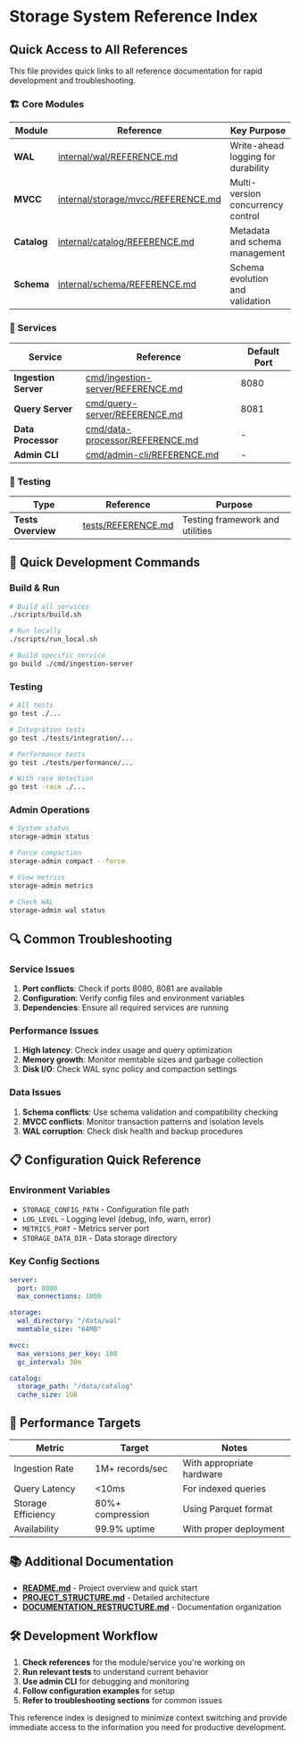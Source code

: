 # Storage System Reference Index

## Quick Access to All References

This file provides quick links to all reference documentation for rapid development and troubleshooting.

### 🏗️ Core Modules

| Module | Reference | Key Purpose |
|--------|-----------|-------------|
| **WAL** | [internal/wal/REFERENCE.md](internal/wal/REFERENCE.md) | Write-ahead logging for durability |
| **MVCC** | [internal/storage/mvcc/REFERENCE.md](internal/storage/mvcc/REFERENCE.md) | Multi-version concurrency control |
| **Catalog** | [internal/catalog/REFERENCE.md](internal/catalog/REFERENCE.md) | Metadata and schema management |
| **Schema** | [internal/schema/REFERENCE.md](internal/schema/REFERENCE.md) | Schema evolution and validation |

### 🚀 Services

| Service | Reference | Default Port |
|---------|-----------|--------------|
| **Ingestion Server** | [cmd/ingestion-server/REFERENCE.md](cmd/ingestion-server/REFERENCE.md) | 8080 |
| **Query Server** | [cmd/query-server/REFERENCE.md](cmd/query-server/REFERENCE.md) | 8081 |
| **Data Processor** | [cmd/data-processor/REFERENCE.md](cmd/data-processor/REFERENCE.md) | - |
| **Admin CLI** | [cmd/admin-cli/REFERENCE.md](cmd/admin-cli/REFERENCE.md) | - |

### 🧪 Testing

| Type | Reference | Purpose |
|------|-----------|---------|
| **Tests Overview** | [tests/REFERENCE.md](tests/REFERENCE.md) | Testing framework and utilities |

## 🔧 Quick Development Commands

### Build & Run
```bash
# Build all services
./scripts/build.sh

# Run locally
./scripts/run_local.sh

# Build specific service
go build ./cmd/ingestion-server
```

### Testing
```bash
# All tests
go test ./...

# Integration tests
go test ./tests/integration/...

# Performance tests
go test ./tests/performance/...

# With race detection
go test -race ./...
```

### Admin Operations
```bash
# System status
storage-admin status

# Force compaction
storage-admin compact --force

# View metrics
storage-admin metrics

# Check WAL
storage-admin wal status
```

## 🔍 Common Troubleshooting

### Service Issues
1. **Port conflicts**: Check if ports 8080, 8081 are available
2. **Configuration**: Verify config files and environment variables
3. **Dependencies**: Ensure all required services are running

### Performance Issues  
1. **High latency**: Check index usage and query optimization
2. **Memory growth**: Monitor memtable sizes and garbage collection
3. **Disk I/O**: Check WAL sync policy and compaction settings

### Data Issues
1. **Schema conflicts**: Use schema validation and compatibility checking
2. **MVCC conflicts**: Monitor transaction patterns and isolation levels
3. **WAL corruption**: Check disk health and backup procedures

## 📋 Configuration Quick Reference

### Environment Variables
- `STORAGE_CONFIG_PATH` - Configuration file path
- `LOG_LEVEL` - Logging level (debug, info, warn, error)
- `METRICS_PORT` - Metrics server port
- `STORAGE_DATA_DIR` - Data storage directory

### Key Config Sections
```yaml
server:
  port: 8080
  max_connections: 1000

storage:
  wal_directory: "/data/wal"
  memtable_size: "64MB"

mvcc:
  max_versions_per_key: 100
  gc_interval: 30m

catalog:
  storage_path: "/data/catalog"
  cache_size: 1GB
```

## 🎯 Performance Targets

| Metric | Target | Notes |
|--------|--------|-------|
| Ingestion Rate | 1M+ records/sec | With appropriate hardware |
| Query Latency | <10ms | For indexed queries |
| Storage Efficiency | 80%+ compression | Using Parquet format |
| Availability | 99.9% uptime | With proper deployment |

## 📚 Additional Documentation

- **[README.md](README.md)** - Project overview and quick start
- **[PROJECT_STRUCTURE.md](PROJECT_STRUCTURE.md)** - Detailed architecture
- **[DOCUMENTATION_RESTRUCTURE.md](DOCUMENTATION_RESTRUCTURE.md)** - Documentation organization

## 🛠️ Development Workflow

1. **Check references** for the module/service you're working on
2. **Run relevant tests** to understand current behavior  
3. **Use admin CLI** for debugging and monitoring
4. **Follow configuration examples** for setup
5. **Refer to troubleshooting sections** for common issues

This reference index is designed to minimize context switching and provide immediate access to the information you need for productive development.
